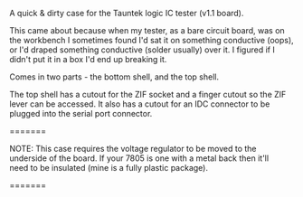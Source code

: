 A quick & dirty case for the Tauntek logic IC tester (v1.1 board).

This came about because when my tester, as a bare circuit board, was on the workbench I sometimes found I'd sat it on something conductive
(oops), or I'd draped something conductive (solder usually) over it.  I figured if I didn't put it in a box I'd end up breaking it.

Comes in two parts - the bottom shell, and the top shell.

The top shell has a cutout for the ZIF socket and a finger cutout so the ZIF lever can be accessed.  It also has a cutout for an IDC
connector to be plugged into the serial port connector.

=======

NOTE: This case requires the voltage regulator to be moved to the underside of the board.  If your 7805 is one with a metal back then it'll\
need to be insulated (mine is a fully plastic package).

=======
